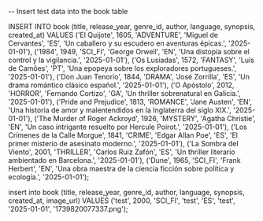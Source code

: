 -- Insert test data into the book table

INSERT INTO book (title, release_year, genre_id, author, language, synopsis, created_at) VALUES
('El Quijote', 1605, 'ADVENTURE', 'Miguel de Cervantes', 'ES', 'Un caballero y su escudero en aventuras épicas.', '2025-01-01'),
('1984', 1949, 'SCI_FI', 'George Orwell', 'EN', 'Una distopía sobre el control y la vigilancia.', '2025-01-01'),
('Os Lusiadas', 1572, 'FANTASY', 'Luís de Camões', 'PT', 'Una epopeya sobre los exploradores portugueses.', '2025-01-01'),
('Don Juan Tenorio', 1844, 'DRAMA', 'José Zorrilla', 'ES', 'Un drama romántico clásico español.', '2025-01-01'),
('O Apóstolo', 2012, 'HORROR', 'Fernando Cortizo', 'GA', 'Un thriller sobrenatural en Galicia.', '2025-01-01'),
('Pride and Prejudice', 1813, 'ROMANCE', 'Jane Austen', 'EN', 'Una historia de amor y malentendidos en la Inglaterra del siglo XIX.', '2025-01-01'),
('The Murder of Roger Ackroyd', 1926, 'MYSTERY', 'Agatha Christie', 'EN', 'Un caso intrigante resuelto por Hercule Poirot.', '2025-01-01'),
('Los Crímenes de la Calle Morgue', 1841, 'CRIME', 'Edgar Allan Poe', 'ES', 'El primer misterio de asesinato moderno.', '2025-01-01'),
('La Sombra del Viento', 2001, 'THRILLER', 'Carlos Ruiz Zafón', 'ES', 'Un thriller literario ambientado en Barcelona.', '2025-01-01'),
('Dune', 1965, 'SCI_FI', 'Frank Herbert', 'EN', 'Una obra maestra de la ciencia ficción sobre política y ecología.', '2025-01-01');

insert into book (title, release_year, genre_id, author, language, synopsis, created_at, image_url) VALUES
('test', 2000, 'SCI_FI', 'test', 'ES', 'test', '2025-01-01', '1739820077337.png');
